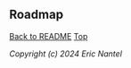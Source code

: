 
## Roadmap <a name="top"></a>

[Back to README](/docs/README.md)
[Top](#roadmap)

*Copyright (c) 2024 Eric Nantel*
